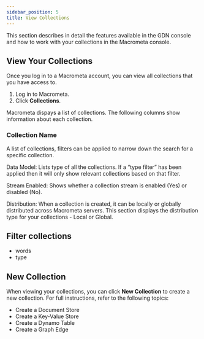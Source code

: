 ```yaml
---
sidebar_position: 5
title: View Collections
---
```


This section describes in detail the features available in the GDN console and how to work with your collections in the Macrometa console.

## View Your Collections

Once you log in to a Macrometa account, you can view all collections that you have access to.

1. Log in to Macrometa.
1. Click **Collections**.

Macrometa dispays a list of collections. The following columns show information about each collection.

### Collection Name

A list of collections, filters can be applied to narrow down the search for a specific collection.

Data Model: 
Lists type of all the collections. If a “type filter” has been applied then it will only show relevant collections based on that filter.

Stream Enabled:
Shows whether a collection stream is enabled (Yes) or disabled (No).

Distribution:
When a collection is created, it can be locally or globally distributed across Macrometa servers. This section displays the distribution type for your collections - Local or Global.


## Filter collections
- words
- type


## New Collection

When viewing your collections, you can click **New Collection** to create a new collection. For full instructions, refer to the following topics:

- Create a Document Store
- Create a Key-Value Store
- Create a Dynamo Table
- Create a Graph Edge